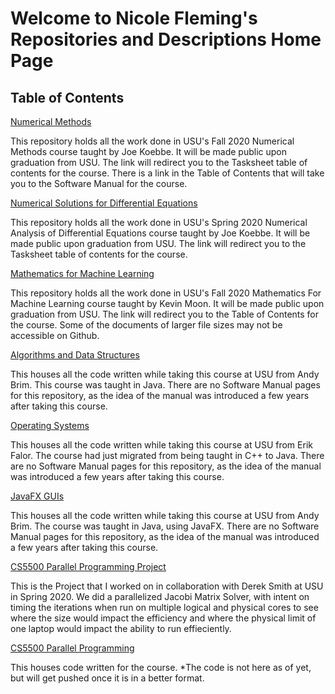 # Welcome to Nicole Fleming's Repositories and Descriptions Home Page


## Table of Contents

[Numerical Methods](https://github.com/nicoleefleming/math4610/blob/master/README.md)

This repository holds all the work done in USU's Fall 2020 Numerical Methods course taught by Joe Koebbe. It will be made public upon graduation from USU.
The link will redirect you to the Tasksheet table of contents for the course. There is a link in the Table of Contents that will take you to the Software Manual for the course.

[Numerical Solutions for Differential Equations](https://github.com/nicoleefleming/math5620/blob/master/README.md)
 
This repository holds all the work done in USU's Spring 2020 Numerical Analysis of Differential Equations course taught by Joe Koebbe. It will be made public upon graduation from USU.
The link will redirect you to the Tasksheet table of contents for the course.

[Mathematics for Machine Learning](https://github.com/nicoleefleming/stat5810/blob/main/README.md)

This repository holds all the work done in USU's Fall 2020 Mathematics For Machine Learning course taught by Kevin Moon. It will be made public upon graduation from USU.
The link will redirect you to the Table of Contents for the course. Some of the documents of larger file sizes may not be accessible on Github.

[Algorithms and Data Structures](https://github.com/nicoleefleming/Algorithms-Data-Structures/blob/master/README.md)

This houses all the code written while taking this course at USU from Andy Brim. This course was taught in Java. There are no Software Manual pages for this repository, as the idea of the manual was introduced a few years after taking this course.

[Operating Systems](https://github.com/nicoleefleming/CS3100-OperatingSystems/blob/master/README.md)

This houses all the code written while taking this course at USU from Erik Falor. The course had just migrated from being taught in C++ to Java. There are no Software Manual pages for this repository, as the idea of the manual was introduced a few years after taking this course.

[JavaFX GUIs](https://github.com/nicoleefleming/CS2410-JavaFX-GUIs/blob/master/README.md)

This houses all the code written while taking this course at USU from Andy Brim. The course was taught in Java, using JavaFX. There are no Software Manual pages for this repository, as the idea of the manual was introduced a few years after taking this course.

[CS5500 Parallel Programming Project](https://github.com/nicoleefleming/ParallelProgrammingProject/blob/master/README.md)

This is the Project that I worked on in collaboration with Derek Smith at USU in Spring 2020. We did a parallelized Jacobi Matrix Solver, with intent on timing the iterations when run on multiple logical and physical cores to see where the size would impact the efficiency and where the physical limit of one laptop would impact the ability to run effieciently. 

[CS5500 Parallel Programming](https://github.com/nicoleefleming/CS5500-ParallelPrograpmming/blob/master/README.md)

This houses code written for the course. *The code is not here as of yet, but will get pushed once it is in a better format.


